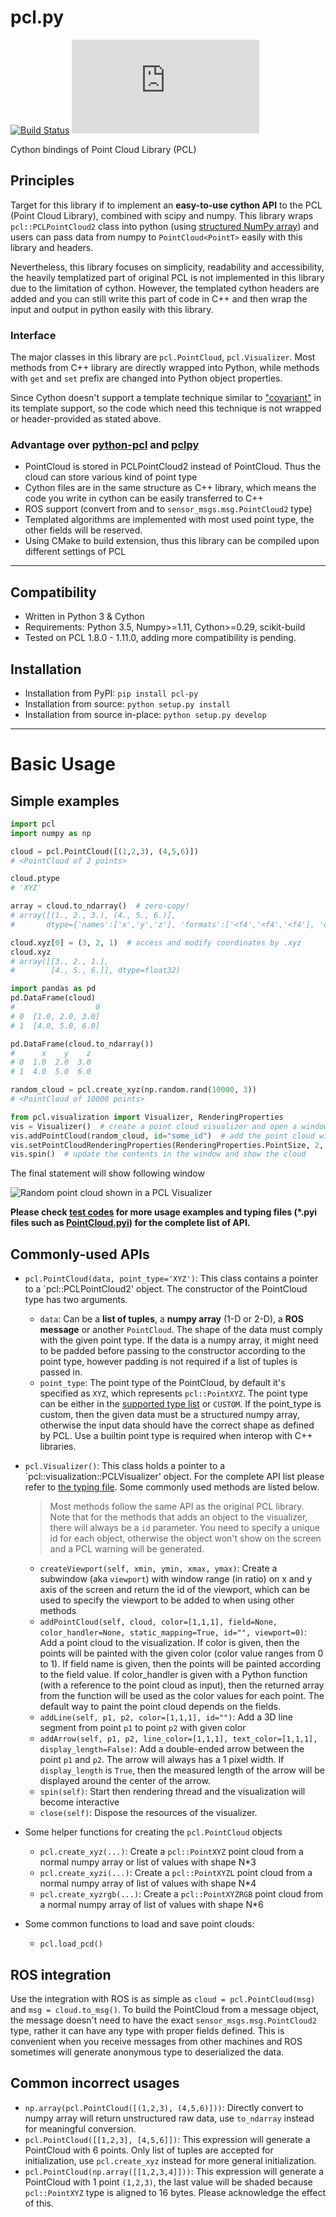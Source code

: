 # pcl.py
[![Build Status](https://api.travis-ci.com/cmpute/pcl.py.svg?branch=master)](https://travis-ci.com/cmpute/pcl.py)
[![PyPI - Python Version](https://img.shields.io/pypi/pyversions/pcl.py?style=flat-square)](https://pypi.org/project/pcl.py)
<!-- [![Coverage Status](https://coveralls.io/repos/github/cmpute/pcl.py/badge.svg)](https://coveralls.io/github/cmpute/pcl.py) -->

Cython bindings of Point Cloud Library (PCL)

## Principles
Target for this library if to implement an **easy-to-use cython API** to the PCL (Point Cloud Library), combined with scipy and numpy. This library wraps `pcl::PCLPointCloud2` class into python (using [structured NumPy array](https://docs.scipy.org/doc/numpy/user/basics.rec.html)) and users can pass data from numpy to `PointCloud<PointT>` easily with this library and headers.

Nevertheless, this library focuses on simplicity, readability and accessibility, the heavily templatized part of original PCL is not implemented in this library due to the limitation of cython. However, the templated cython headers are added and you can still write this part of code in C++ and then wrap the input and output in python easily with this library.  

### Interface
The major classes in this library are `pcl.PointCloud`, `pcl.Visualizer`. Most methods from C++ library are directly wrapped into Python, while methods with `get` and `set` prefix are changed into Python object properties.

Since Cython doesn't support a template technique similar to ["covariant"](https://en.wikipedia.org/wiki/Covariance_and_contravariance_(computer_science)) in its template support, so the code which need this technique is not wrapped or header-provided as stated above.

### Advantage over [python-pcl](https://github.com/strawlab/python-pcl/) and [pclpy](https://github.com/davidcaron/pclpy/)
- PointCloud is stored in PCLPointCloud2 instead of PointCloud<PointT>. Thus the cloud can store various kind of point type
- Cython files are in the same structure as C++ library, which means the code you write in cython can be easily transferred to C++
- ROS support (convert from and to `sensor_msgs.msg.PointCloud2` type)
- Templated algorithms are implemented with most used point type, the other fields will be reserved.
- Using CMake to build extension, thus this library can be compiled upon different settings of PCL

------------------------

## Compatibility
- Written in Python 3 & Cython
- Requirements: Python 3.5, Numpy>=1.11, Cython>=0.29, scikit-build
- Tested on PCL 1.8.0 - 1.11.0, adding more compatibility is pending.

## Installation

- Installation from PyPI: `pip install pcl-py`
- Installation from source: `python setup.py install`
- Installation from source in-place: `python setup.py develop`

-------------------------

# Basic Usage

## Simple examples

```python
import pcl
import numpy as np

cloud = pcl.PointCloud([(1,2,3), (4,5,6)])
# <PointCloud of 2 points>

cloud.ptype
# 'XYZ'

array = cloud.to_ndarray()  # zero-copy!
# array([(1., 2., 3.), (4., 5., 6.)],
#       dtype={'names':['x','y','z'], 'formats':['<f4','<f4','<f4'], 'offsets':[0,4,8], 'itemsize':16})

cloud.xyz[0] = (3, 2, 1)  # access and modify coordinates by .xyz
cloud.xyz
# array([[3., 2., 1.],
#        [4., 5., 6.]], dtype=float32)

import pandas as pd
pd.DataFrame(cloud)
#                  0
# 0  [1.0, 2.0, 3.0]
# 1  [4.0, 5.0, 6.0]

pd.DataFrame(cloud.to_ndarray())
#      x    y    z
# 0  1.0  2.0  3.0
# 1  4.0  5.0  6.0

random_cloud = pcl.create_xyz(np.random.rand(10000, 3))
# <PointCloud of 10000 points>

from pcl.visualization import Visualizer, RenderingProperties
vis = Visualizer()  # create a point cloud visualizer and open a window
vis.addPointCloud(random_cloud, id="some_id")  # add the point cloud with a given identifier
vis.setPointCloudRenderingProperties(RenderingProperties.PointSize, 2, id="some_id")  # modify its rendering property
vis.spin()  # update the contents in the window and show the cloud
```

The final statement will show following window

![Random point cloud shown in a PCL Visualizer](docs/random_pointcloud.png)

**Please check [test codes](test/) for more usage examples and typing files (*.pyi files such as [PointCloud.pyi](pcl/PointCloud.pyi)) for the complete list of API.**

## Commonly-used APIs

- `pcl.PointCloud(data, point_type='XYZ')`: This class contains a pointer to a `pcl::PCLPointCloud2' object. The constructor of the PointCloud type has two arguments.
  - `data`: Can be a **list of tuples**, a **numpy array** (1-D or 2-D), a **ROS message** or another `PointCloud`. The shape of the data must comply with the given point type. If the data is a numpy array, it might need to be padded before passing to the constructor according to the point type, however padding is not required if a list of tuples is passed in.
  - `point_type`: The point type of the PointCloud, by default it's specified as `XYZ`, which represents `pcl::PointXYZ`. The point type can be either in the [supported type list](pcl/PointCloud.xyz#L110) or `CUSTOM`. If the point_type is custom, then the given data must be a structured numpy array, otherwise the input data should have the correct shape as defined by PCL. Use a builtin point type is required when interop with C++ libraries.

- `pcl.Visualizer()`: This class holds a pointer to a `pcl::visualization::PCLVisualizer' object. For the complete API list please refer to [the typing file](pcl/visualization/_visualization.pyi). Some commonly used methods are listed below.
  > Most methods follow the same API as the original PCL library. Note that for the methods that adds an object to the visualizer, there will always be a `id` parameter. You need to specify a unique id for each object, otherwise the object won't show on the screen and a PCL warning will be generated.
  - `createViewport(self, xmin, ymin, xmax, ymax)`: Create a subwindow (aka `viewport`) with window range (in ratio) on x and y axis of the screen and return the id of the viewport, which can be used to specify the viewport to be added to when using other methods
  - `addPointCloud(self, cloud, color=[1,1,1], field=None, color_handler=None, static_mapping=True, id="", viewport=0)`: Add a point cloud to the visualization. If color is given, then the points will be painted with the given color (color value ranges from 0 to 1). If field name is given, then the points will be painted according to the field value. If color_handler is given with a Python function (with a reference to the point cloud as input), then the returned array from the function will be used as the color values for each point. The default way to paint the point cloud depends on the fields.
  - `addLine(self, p1, p2, color=[1,1,1], id="")`: Add a 3D line segment from point `p1` to point `p2` with given color
  - `addArrow(self, p1, p2, line_color=[1,1,1], text_color=[1,1,1], display_length=False)`: Add a double-ended arrow between the point `p1` and `p2`. The arrow will always has a 1 pixel width. If `display_length` is `True`, then the measured length of the arrow will be displayed around the center of the arrow.
  - `spin(self)`: Start then rendering thread and the visualization will become interactive
  - `close(self)`: Dispose the resources of the visualizer.

- Some helper functions for creating the `pcl.PointCloud` objects
  - `pcl.create_xyz(...)`: Create a `pcl::PointXYZ` point cloud from a normal numpy array or list of values with shape N*3
  - `pcl.create_xyzi(...)`: Create a `pcl::PointXYZL` point cloud from a normal numpy array of list of values with shape N*4
  - `pcl.create_xyzrgb(...)`: Create a `pcl::PointXYZRGB` point cloud from a normal numpy array of list of values with shape N*6

- Some common functions to load and save point clouds:
  - `pcl.load_pcd()`

## ROS integration

Use the integration with ROS is as simple as `cloud = pcl.PointCloud(msg)` and `msg = cloud.to_msg()`. To build the PointCloud from a message object, the message doesn't need to have the exact `sensor_msgs.msg.PointCloud2` type, rather it can have any type with proper fields defined. This is convenient when you receive messages from other machines and ROS sometimes will generate anonymous type to deserialized the data.

## Common incorrect usages
- `np.array(pcl.PointCloud([(1,2,3), (4,5,6)]))`: Directly convert to numpy array will return unstructured raw data, use `to_ndarray` instead for meaningful conversion.
- `pcl.PointCloud([[1,2,3], [4,5,6]])`: This expression will generate a PointCloud with 6 points. Only list of tuples are accepted for initialization, use `pcl.create_xyz` instead for more general initialization.
- `pcl.PointCloud(np.array([[1,2,3,4]]))`: This expression will generate a PointCloud with 1 point `(1,2,3)`, the last value will be shaded because `pcl::PointXYZ` type is aligned to 16 bytes. Please acknowledge the effect of this.
